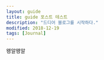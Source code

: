 ```yaml
---
layout: guide
title: guide 포스트 테스트 
description: "드디어 블로그를 시작하다."
modified: 2018-12-19
tags: [Journal]
---
```

왱알왱알